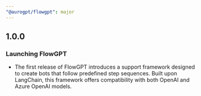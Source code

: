 ```yaml
---
"@aurogpt/flowgpt": major
---
```


## 1.0.0

### Launching FlowGPT

-   The first release of FlowGPT introduces a support framework designed to create bots that follow predefined step sequences. Built upon LangChain, this framework offers compatibility with both OpenAI and Azure OpenAI models.
